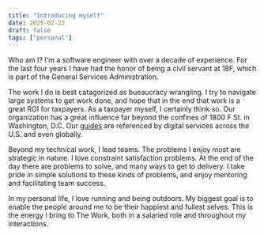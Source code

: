 ```yaml
---
title: "Introducing myself"
date: 2025-02-22
draft: false
tags: ["personal"]
---
```


Who am I? I'm a software engineer with over a decade of experience. For the last four years I have had the honor of being a civil servant at 18F, which is part of the General Services Administration. 

The work I do is best catagorized as bueaucracy wrangling. I try to navigate large systems to get work done, and hope that in the end that work is a great ROI for taxpayers. As a taxpayer myself, I certainly think so. Our organization has a great influence far beyond the confines of 1800 F St. in Washington, D.C. Our [guides](https://18f.gsa.gov/guides/) are referenced by digital services across the U.S. and even globally. 

Beyond my technical work, I lead teams. The problems I enjoy most are strategic in nature. I love constraint satisfaction problems. At the end of the day there are problems to solve, and many ways to get to delivery. I take pride in simple solutions to these kinds of problems, and enjoy mentoring and facilitating team success. 

In my personal life, I love running and being outdoors. My biggest goal is to enable the people around me to be their happiest and fullest selves. This is the energy I bring to The Work, both in a salaried role and throughout my interactions. 
